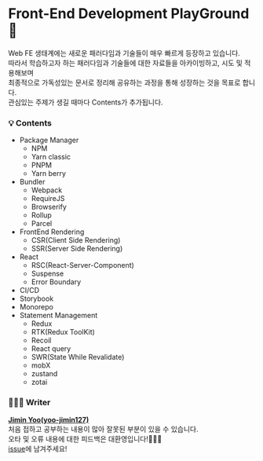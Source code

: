 # Front-End Development PlayGround 🎠
Web FE 생태계에는 새로운 패러다임과 기술들이 매우 빠르게 등장하고 있습니다.   
따라서 학습하고자 하는 패러다임과 기술들에 대한 자료들을 아카이빙하고, 시도 및 적용해보며   
최종적으로 가독성있는 문서로 정리해 공유하는 과정을 통해 성장하는 것을 목표로 합니다.    
관심있는 주제가 생길 때마다 Contents가 추가됩니다.   

### 💡 Contents
- Package Manager
    - NPM
    - Yarn classic
    - PNPM
    - Yarn berry
- Bundler
    - Webpack
    - RequireJS
    - Browserify
    - Rollup
    - Parcel
- FrontEnd Rendering
    - CSR(Client Side Rendering)
    - SSR(Server Side Rendering)
- React
    - RSC(React-Server-Component)
    - Suspense
    - Error Boundary
- CI/CD
- Storybook
- Monorepo
- Statement Management
    - Redux
    - RTK(Redux ToolKit)
    - Recoil
    - React query
    - SWR(State While Revalidate)
    - mobX
    - zustand
    - zotai

### 👩🏻‍💻 Writer
**[Jimin Yoo(yoo-jimin127)](https://github.com/yoo-jimin127)**   
처음 접하고 공부하는 내용이 많아 잘못된 부분이 있을 수 있습니다.   
오타 및 오류 내용에 대한 피드백은 대환영입니다!🙆🏻‍♀️    
[issue](https://github.com/yoo-jimin127/FrontEnd-PlayGround/issues)에 남겨주세요!   
